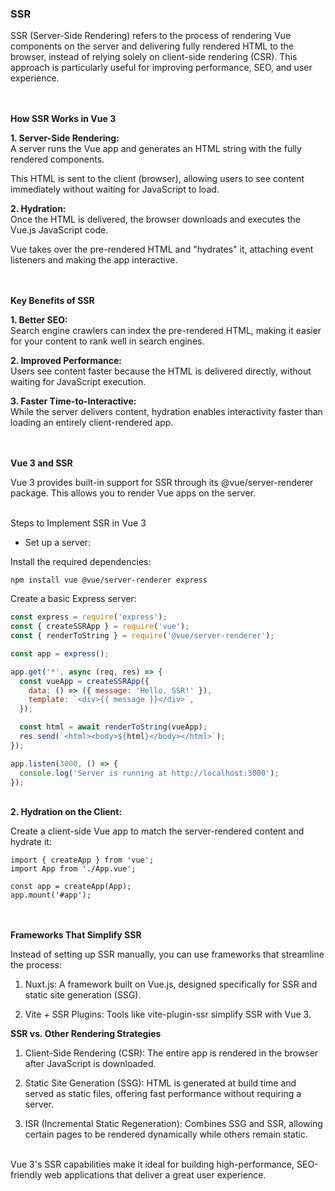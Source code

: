 ### SSR


SSR (Server-Side Rendering) refers to the process of rendering Vue components on the server and delivering fully rendered HTML to the browser, instead of relying solely on client-side rendering (CSR). This approach is particularly useful for improving performance, SEO, and user experience.

\
\
**How SSR Works in Vue 3**

**1. Server-Side Rendering:**<br>
A server runs the Vue app and generates an HTML string with the fully rendered components.

This HTML is sent to the client (browser), allowing users to see content immediately without waiting for JavaScript to load.



**2. Hydration:**<br>
Once the HTML is delivered, the browser downloads and executes the Vue.js JavaScript code.

Vue takes over the pre-rendered HTML and "hydrates" it, attaching event listeners and making the app interactive.


\
\
**Key Benefits of SSR**

**1. Better SEO:**</br>
Search engine crawlers can index the pre-rendered HTML, making it easier for your content to rank well in search engines.



**2. Improved Performance:**</br>
Users see content faster because the HTML is delivered directly, without waiting for JavaScript execution.



**3. Faster Time-to-Interactive:**</br>
While the server delivers content, hydration enables interactivity faster than loading an entirely client-rendered app.


\
\
**Vue 3 and SSR**

Vue 3 provides built-in support for SSR through its @vue/server-renderer package. This allows you to render Vue apps on the server.

\
Steps to Implement SSR in Vue 3

+ Set up a server:

Install the required dependencies:

```JS
npm install vue @vue/server-renderer express
```

Create a basic Express server:

```js
const express = require('express');
const { createSSRApp } = require('vue');
const { renderToString } = require('@vue/server-renderer');

const app = express();

app.get('*', async (req, res) => {
  const vueApp = createSSRApp({
    data: () => ({ message: 'Hello, SSR!' }),
    template: `<div>{{ message }}</div>`,
  });

  const html = await renderToString(vueApp);
  res.send(`<html><body>${html}</body></html>`);
});

app.listen(3000, () => {
  console.log('Server is running at http://localhost:3000');
});
```

\
**2. Hydration on the Client:**

Create a client-side Vue app to match the server-rendered content and hydrate it:

```JS
import { createApp } from 'vue';
import App from './App.vue';

const app = createApp(App);
app.mount('#app');
```

\
\
**Frameworks That Simplify SSR**

Instead of setting up SSR manually, you can use frameworks that streamline the process:

1. Nuxt.js: A framework built on Vue.js, designed specifically for SSR and static site generation (SSG).

2. Vite + SSR Plugins: Tools like vite-plugin-ssr simplify SSR with Vue 3.


**SSR vs. Other Rendering Strategies**

1. Client-Side Rendering (CSR): The entire app is rendered in the browser after JavaScript is downloaded.

2. Static Site Generation (SSG): HTML is generated at build time and served as static files, offering fast performance without requiring a server.

3. ISR (Incremental Static Regeneration): Combines SSG and SSR, allowing certain pages to be rendered dynamically while others remain static.

\
Vue 3's SSR capabilities make it ideal for building high-performance, SEO-friendly web applications that deliver a great user experience.

